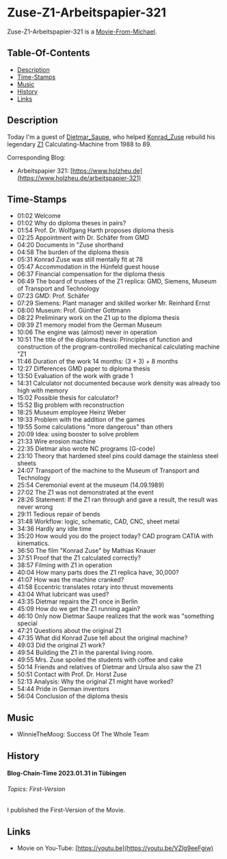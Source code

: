 # Zuse-Z1-Arbeitspapier-321

Zuse-Z1-Arbeitspapier-321 is a [Movie-From-Michael](1111.md).


## Table-Of-Contents

- [Description](#1000)
- [Time-Stamps](#2000)
- [Music](#3000)
- [History](#4000)
- [Links](#5000)

## Description <a id="1000"/> 

Today I'm a guest of [Dietmar_Saupe](1971091174.md), who helped [Konrad_Zuse](70000045.md) rebuild his legendary [Z1](201000007.md) Calculating-Machine from 1988 to 89.

Corresponding Blog:

- Arbeitspapier 321: [https://www.holzheu.de](https://www.holzheu.de/arbeitspapier-321)

## Time-Stamps <a id="2000"/>

- 01:02 Welcome
- 01:02 Why do diploma theses in pairs?
- 01:54 Prof. Dr. Wolfgang Harth proposes diploma thesis
- 02:25 Appointment with Dr. Schäfer from GMD
- 04:20 Documents in "Zuse shorthand
- 04:58 The burden of the diploma thesis
- 05:31 Konrad Zuse was still mentally fit at 78
- 05:47 Accommodation in the Hünfeld guest house
- 06:37 Financial compensation for the diploma thesis
- 06:49 The board of trustees of the Z1 replica: GMD, Siemens, Museum of Transport and Technology
- 07:23 GMD: Prof. Schäfer
- 07:29 Siemens: Plant manager and skilled worker Mr. Reinhard Ernst
- 08:00 Museum: Prof. Günther Gottmann
- 08:22 Preliminary work on the Z1 up to the diploma thesis
- 09:39 Z1 memory model from the German Museum
- 10:06 The engine was (almost) never in operation
- 10:51 The title of the diploma thesis: Principles of function and construction of the program-controlled mechanical calculating machine "Z1
- 11:46 Duration of the work 14 months: (3 + 3) + 8 months
- 12:27 Differences GMD paper to diploma thesis
- 13:50 Evaluation of the work with grade 1
- 14:31 Calculator not documented because work density was already too high with memory
- 15:02 Possible thesis for calculator?
- 15:52 Big problem with reconstruction
- 18:25 Museum employee Heinz Weber
- 19:33 Problem with the addition of the games
- 19:55 Some calculations "more dangerous" than others
- 20:09 Idea: using booster to solve problem
- 21:33 Wire erosion machine
- 22:35 Dietmar also wrote NC programs (G-code)
- 23:10 Theory that hardened steel pins could damage the stainless steel sheets
- 24:07 Transport of the machine to the Museum of Transport and Technology
- 25:54 Ceremonial event at the museum (14.09.1989)
- 27:02 The Z1 was not demonstrated at the event
- 28:26 Statement: If the Z1 ran through and gave a result, the result was never wrong
- 29:11 Tedious repair of bends
- 31:48 Workflow: logic, schematic, CAD, CNC, sheet metal
- 34:36 Hardly any idle time
- 35:20 How would you do the project today? CAD program CATIA with kinematics.
- 36:50 The film "Konrad Zuse" by Mathias Knauer
- 37:51 Proof that the Z1 calculated correctly?
- 38:57 Filming with Z1 in operation
- 40:04 How many parts does the Z1 replica have, 30,000?
- 41:07 How was the machine cranked?
- 41:58 Eccentric translates rotary into thrust movements
- 43:04 What lubricant was used?
- 43:35 Dietmar repairs the Z1 once in Berlin
- 45:09 How do we get the Z1 running again?
- 46:10 Only now Dietmar Saupe realizes that the work was "something special
- 47:21 Questions about the original Z1
- 47:35 What did Konrad Zuse tell about the original machine?
- 49:03 Did the original Z1 work?
- 49:54 Building the Z1 in the parental living room.
- 49:55 Mrs. Zuse spoiled the students with coffee and cake
- 50:14 Friends and relatives of Dietmar and Ursula also saw the Z1
- 50:51 Contact with Prof. Dr. Horst Zuse
- 52:13 Analysis: Why the original Z1 might have worked?
- 54:44 Pride in German inventors
- 56:04 Conclusion of the diploma thesis

## Music <a id="3000"/>

- WinnieTheMoog: Success Of The Whole Team

## History <a id="4000"/>

#### Blog-Chain-Time 2023.01.31 in Tübingen <a id="4003"/>
###### Topics: First-Version

I published the First-Version of the Movie.

## Links <a id="5000"/>

- Movie on You-Tube: [https://youtu.be](https://youtu.be/VZlg9eeFgiw)
